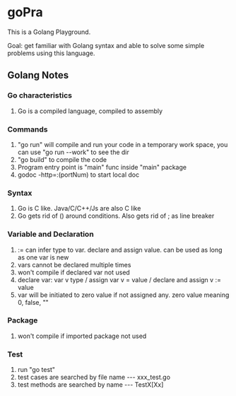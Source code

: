 # goPra
This is a Golang Playground. 

Goal: get familiar with Golang syntax and able to solve some simple problems using this language.

## Golang Notes
### Go characteristics
1. Go is a compiled language, compiled to assembly

### Commands
1. "go run" will compile and run your code in a temporary work space, you can use "go run --work" to see the dir
2. "go build" to compile the code
3. Program entry point is "main" func inside "main" package
4. godoc -http=:(portNum) to start local doc

### Syntax
1. Go is C like. Java/C/C++/Js are also C like
2. Go gets rid of () around conditions. Also gets rid of ; as line breaker

### Variable and Declaration
1. := can infer type to var. declare and assign value. can be used as long as one var is new
2. vars cannot be declared multiple times
3. won't compile if declared var not used
4. declare var: var v type / assign var v = value / declare and assign v := value
5. var will be initiated to zero value if not assigned any. zero value meaning 0, false, ""

### Package
1. won't compile if imported package not used

### Test
1. run "go test"
2. test cases are searched by file name --- xxx_test.go
3. test methods are searched by name --- TestX[Xx]

